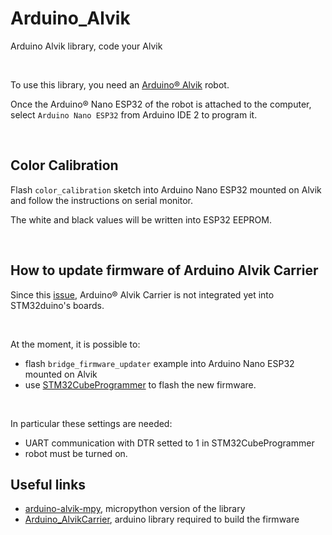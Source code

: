 # Arduino_Alvik
Arduino Alvik library, code your Alvik

<br> 

To use this library, you need an [Arduino® Alvik](https://store.arduino.cc/pages/alvik) robot.

Once the Arduino® Nano ESP32 of the robot is attached to the computer, select `Arduino Nano ESP32` from Arduino IDE 2 to program it.

<br>

## Color Calibration

Flash `color_calibration` sketch into Arduino Nano ESP32 mounted on Alvik and follow the instructions on serial monitor.

The white and black values will be written into ESP32 EEPROM. 

<br>

## How to update firmware of Arduino Alvik Carrier

Since this [issue](https://github.com/stm32duino/Arduino_Core_STM32/issues/2292), Arduino® Alvik Carrier is not integrated yet into STM32duino's boards.

<br>

At the moment, it is possible to:
- flash `bridge_firmware_updater` example into Arduino Nano ESP32 mounted on Alvik
- use [STM32CubeProgrammer](https://www.st.com/en/development-tools/stm32cubeprog.html) to flash the new firmware.

<br>


In particular these settings are needed:
- UART communication with DTR setted to 1 in STM32CubeProgrammer
- robot must be turned on.


## Useful links

- [arduino-alvik-mpy](https://github.com/arduino/arduino-alvik-mpy), micropython version of the library
- [Arduino_AlvikCarrier](https://github.com/arduino-libraries/Arduino_AlvikCarrier), arduino library required to build the firmware

